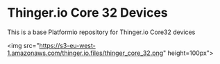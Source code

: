 # Thinger.io Core 32 Devices

This is a base Platformio repository for Thinger.io Core32 devices

<img src="https://s3-eu-west-1.amazonaws.com/thinger.io.files/thinger_core_32.png" height=100px">

